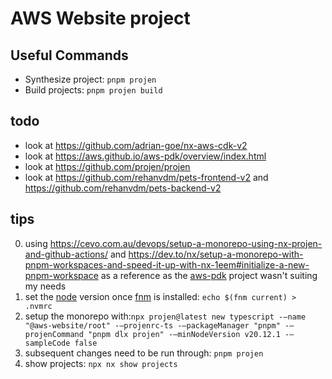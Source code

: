 # AWS Website project

## Useful Commands

* Synthesize project: `pnpm projen`
* Build projects: `pnpm projen build`

## todo

* look at <https://github.com/adrian-goe/nx-aws-cdk-v2>
* look at <https://aws.github.io/aws-pdk/overview/index.html>
* look at <https://github.com/projen/projen>
* look at <https://github.com/rehanvdm/pets-frontend-v2> and <https://github.com/rehanvdm/pets-backend-v2>

## tips

0. using <https://cevo.com.au/devops/setup-a-monorepo-using-nx-projen-and-github-actions/> and <https://dev.to/nx/setup-a-monorepo-with-pnpm-workspaces-and-speed-it-up-with-nx-1eem#initialize-a-new-pnpm-workspace> as a reference as the [aws-pdk](https://aws.github.io/aws-pdk/overview/index.html) project wasn't suiting my needs
1. set the [node](https://nodejs.org/en/about/previous-releases) version once [fnm](https://github.com/Schniz/fnm) is installed: `echo $(fnm current) > .nvmrc`
2. setup the monorepo with:`npx projen@latest new typescript -–name "@aws-website/root" -–projenrc-ts -–packageManager "pnpm" -–projenCommand "pnpm dlx projen" -–minNodeVersion v20.12.1 -–sampleCode false`
3. subsequent changes need to be run through: `pnpm projen`
4. show projects: `npx nx show projects`
